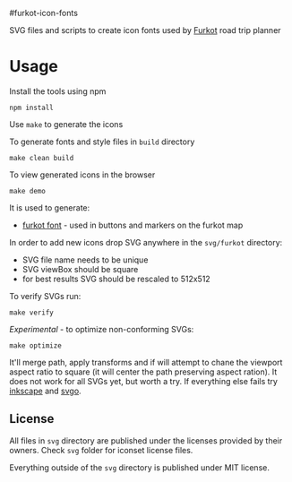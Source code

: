 #furkot-icon-fonts

SVG files and scripts to create icon fonts used by [Furkot] road trip planner


# Usage

Install the tools using npm

    npm install

Use `make` to generate the icons

To generate fonts and style files in `build` directory

    make clean build

To view generated icons in the browser

    make demo

It is used to generate:

- [furkot font] - used in buttons and markers on the furkot map

In order to add new icons drop SVG anywhere in the `svg/furkot` directory:
- SVG file name needs to be unique
- SVG viewBox should be square
- for best results SVG should be rescaled to 512x512

To verify SVGs run:

    make verify

*Experimental* - to optimize non-conforming SVGs:

    make optimize

It'll merge path, apply transforms and if will attempt to chane the viewport
aspect ratio to square (it will center the path preserving aspect ration). It
does not work for all SVGs yet, but worth a try. If everything else fails try
[inkscape] and [svgo].

## License

All files in `svg` directory are published under the licenses provided by
their owners. Check `svg` folder for iconset license files.

Everything outside of the `svg` directory is published under MIT license.

[Furkot]:https://trips.furkot.com
[furkot font]:http://furkot.github.io/icon-fonts/build/furkot.html
[inkscape]: https://inkscape.org
[svgo]: https://github.com/svg/svgo